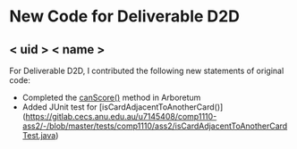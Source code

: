 # New Code for Deliverable D2D

## < uid > < name >

For Deliverable D2D, I contributed the following new statements of original code:

- Completed the [canScore()](https://gitlab.cecs.anu.edu.au/u7145408/comp1110-ass2/-/blob/master/src/comp1110/ass2/Arboretum.java#L341-386) method in Arboretum
- Added JUnit test for [isCardAdjacentToAnotherCard()] (https://gitlab.cecs.anu.edu.au/u7145408/comp1110-ass2/-/blob/master/tests/comp1110/ass2/isCardAdjacentToAnotherCardTest.java)

